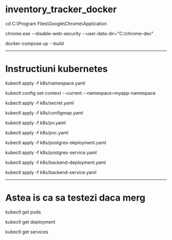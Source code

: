 ﻿# inventory_tracker_docker

cd C:\Program Files\Google\Chrome\Application

chrome.exe --disable-web-security --user-data-dir="C:/chrome-dev"

docker-compose up --build

---

# Instructiuni kubernetes

kubectl apply -f k8s/namespace.yaml

kubectl config set-context --current --namespace=myapp-namespace

kubectl apply -f k8s/secret.yaml

kubectl apply -f k8s/configmap.yaml

kubectl apply -f k8s/pv.yaml

kubectl apply -f k8s/pvc.yaml

kubectl apply -f k8s/postgres-deployment.yaml

kubectl apply -f k8s/postgres-service.yaml

kubectl apply -f k8s/backend-deployment.yaml

kubectl apply -f k8s/backend-service.yaml

---

# Astea is ca sa testezi daca merg

kubectl get pods

kubectl get deployment

kubectl get services


